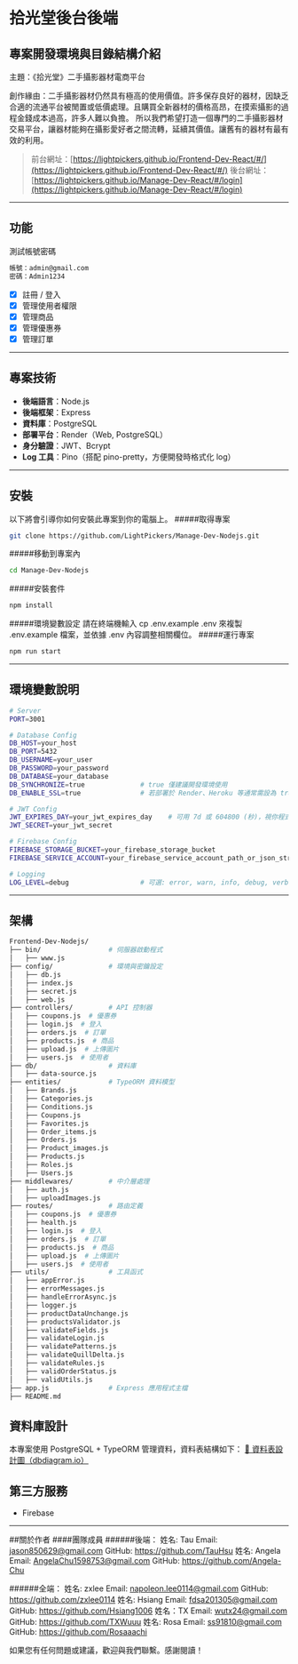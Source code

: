 # 拾光堂後台後端
## 專案開發環境與目錄結構介紹
主題：《拾光堂》二手攝影器材電商平台

創作緣由：二手攝影器材仍然具有極高的使用價值。許多保存良好的器材，因缺乏合適的流通平台被閒置或低價處理。且購買全新器材的價格高昂，在摸索攝影的過程金錢成本過高，許多人難以負擔。
所以我們希望打造一個專門的二手攝影器材交易平台，讓器材能夠在攝影愛好者之間流轉，延續其價值。讓舊有的器材有最有效的利用。

> 前台網址：[https://lightpickers.github.io/Frontend-Dev-React/#/](https://lightpickers.github.io/Frontend-Dev-React/#/)
> 後台網址：[https://lightpickers.github.io/Manage-Dev-React/#/login](https://lightpickers.github.io/Manage-Dev-React/#/login)

---

## 功能

測試帳號密碼
```bash
帳號：admin@gmail.com
密碼：Admin1234
```
- [x] 註冊 / 登入
- [x] 管理使用者權限
- [x] 管理商品
- [x] 管理優惠券
- [x] 管理訂單
 
---

## 專案技術

- **後端語言**：Node.js
- **後端框架**：Express
- **資料庫**：PostgreSQL
- **部署平台**：Render（Web, PostgreSQL）
- **身分驗證**：JWT、Bcrypt
- **Log 工具**：Pino（搭配 pino-pretty，方便開發時格式化 log）

---

## 安裝
以下將會引導你如何安裝此專案到你的電腦上。
#####取得專案
```bash
git clone https://github.com/LightPickers/Manage-Dev-Nodejs.git
```
#####移動到專案內
```bash
cd Manage-Dev-Nodejs
```
#####安裝套件
```bash
npm install
```
#####環境變數設定
請在終端機輸入 cp .env.example .env 來複製 .env.example 檔案，並依據 .env 內容調整相關欄位。
#####運行專案
```bash
npm run start
```

---

## 環境變數說明
```bash
# Server
PORT=3001

# Database Config
DB_HOST=your_host
DB_PORT=5432
DB_USERNAME=your_user
DB_PASSWORD=your_password
DB_DATABASE=your_database
DB_SYNCHRONIZE=true              # true 僅建議開發環境使用
DB_ENABLE_SSL=true               # 若部署於 Render、Heroku 等通常需設為 true

# JWT Config
JWT_EXPIRES_DAY=your_jwt_expires_day    # 可用 7d 或 604800 (秒)，視你程式處理方式
JWT_SECRET=your_jwt_secret

# Firebase Config
FIREBASE_STORAGE_BUCKET=your_firebase_storage_bucket
FIREBASE_SERVICE_ACCOUNT=your_firebase_service_account_path_or_json_string

# Logging
LOG_LEVEL=debug                  # 可選: error, warn, info, debug, verbose
```

---

## 架構

```bash
Frontend-Dev-Nodejs/
├── bin/                 # 伺服器啟動程式
│   ├── www.js
├── config/              # 環境與密鑰設定
│   ├── db.js
│   ├── index.js
│   ├── secret.js
│   ├── web.js
├── controllers/         # API 控制器
│   ├── coupons.js  # 優惠券
│   ├── login.js  # 登入
│   ├── orders.js  # 訂單
│   ├── products.js  # 商品
│   ├── upload.js  # 上傳圖片
│   ├── users.js  # 使用者
├── db/                  # 資料庫
│   ├── data-source.js
├── entities/            # TypeORM 資料模型
│   ├── Brands.js
│   ├── Categories.js
│   ├── Conditions.js
│   ├── Coupons.js
│   ├── Favorites.js
│   ├── Order_items.js
│   ├── Orders.js
│   ├── Product_images.js
│   ├── Products.js
│   ├── Roles.js
│   ├── Users.js
├── middlewares/         # 中介層處理
│   ├── auth.js
│   ├── uploadImages.js
├── routes/              # 路由定義
│   ├── coupons.js  # 優惠券
│   ├── health.js
│   ├── login.js  # 登入
│   ├── orders.js  # 訂單
│   ├── products.js  # 商品
│   ├── upload.js  # 上傳圖片
│   ├── users.js  # 使用者
├── utils/               # 工具函式
│   ├── appError.js
│   ├── errorMessages.js
│   ├── handleErrorAsync.js
│   ├── logger.js
│   ├── productDataUnchange.js
│   ├── productsValidator.js
│   ├── validateFields.js
│   ├── validateLogin.js
│   ├── validatePatterns.js
│   ├── validateQuillDelta.js
│   ├── validateRules.js
│   ├── validOrderStatus.js
│   ├── validUtils.js
├── app.js               # Express 應用程式主檔
├── README.md
```

## 資料庫設計

本專案使用 PostgreSQL + TypeORM 管理資料，資料表結構如下：
[🔗 資料表設計圖（dbdiagram.io）](https://dbdiagram.io/d/Light-Peakers-67ea32794f7afba184c42005)

## 第三方服務

- Firebase

---

##關於作者
####團隊成員
######後端：
姓名: Tau 
Email: jason850629@gmail.com
GitHub: https://github.com/TauHsu
姓名: Angela
Email: AngelaChu1598753@gmail.com
GitHub: https://github.com/Angela-Chu

######全端：
姓名: zxlee
Email: napoleon.lee0114@gmail.com
GitHub: https://github.com/zxlee0114
姓名: Hsiang 
Email: fdsa201305@gmail.com
GitHub: https://github.com/Hsiang1006
姓名：TX
Email: wutx24@gmail.com
GitHub: https://github.com/TXWuuu
姓名: Rosa
Email: ss91810@gmail.com
GitHub: https://github.com/Rosaaachi

如果您有任何問題或建議，歡迎與我們聯繫。感謝閱讀！
